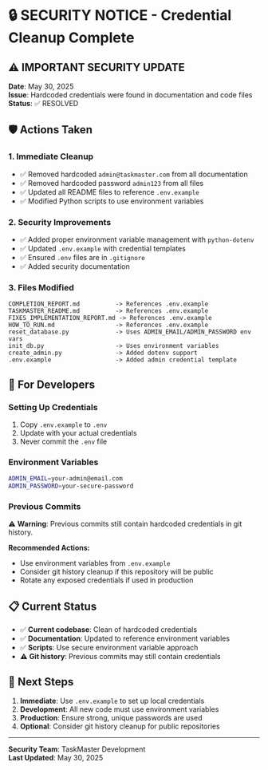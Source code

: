 # 🔒 SECURITY NOTICE - Credential Cleanup Complete

## ⚠️ IMPORTANT SECURITY UPDATE

**Date**: May 30, 2025  
**Issue**: Hardcoded credentials were found in documentation and code files  
**Status**: ✅ RESOLVED

## 🛡️ Actions Taken

### 1. **Immediate Cleanup**
- ✅ Removed hardcoded `admin@taskmaster.com` from all documentation
- ✅ Removed hardcoded password `admin123` from all files
- ✅ Updated all README files to reference `.env.example`
- ✅ Modified Python scripts to use environment variables

### 2. **Security Improvements**
- ✅ Added proper environment variable management with `python-dotenv`
- ✅ Updated `.env.example` with credential templates
- ✅ Ensured `.env` files are in `.gitignore`
- ✅ Added security documentation

### 3. **Files Modified**
```
COMPLETION_REPORT.md          -> References .env.example
TASKMASTER_README.md          -> References .env.example  
FIXES_IMPLEMENTATION_REPORT.md -> References .env.example
HOW_TO_RUN.md                 -> References .env.example
reset_database.py             -> Uses ADMIN_EMAIL/ADMIN_PASSWORD env vars
init_db.py                    -> Uses environment variables
create_admin.py               -> Added dotenv support
.env.example                  -> Added admin credential template
```

## 🔧 For Developers

### **Setting Up Credentials**
1. Copy `.env.example` to `.env`
2. Update with your actual credentials
3. Never commit the `.env` file

### **Environment Variables**
```bash
ADMIN_EMAIL=your-admin@email.com
ADMIN_PASSWORD=your-secure-password
```

### **Previous Commits**
⚠️ **Warning**: Previous commits still contain hardcoded credentials in git history.

**Recommended Actions:**
- Use environment variables from `.env.example`
- Consider git history cleanup if this repository will be public
- Rotate any exposed credentials if used in production

## 📋 Current Status

- ✅ **Current codebase**: Clean of hardcoded credentials
- ✅ **Documentation**: Updated to reference environment variables
- ✅ **Scripts**: Use secure environment variable approach
- ⚠️ **Git history**: Previous commits may still contain credentials

## 🚀 Next Steps

1. **Immediate**: Use `.env.example` to set up local credentials
2. **Development**: All new code must use environment variables
3. **Production**: Ensure strong, unique passwords are used
4. **Optional**: Consider git history cleanup for public repositories

---

**Security Team**: TaskMaster Development  
**Last Updated**: May 30, 2025

